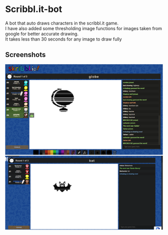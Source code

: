 # Scribbl.it-bot
A bot that auto draws characters in the scribbl.it game.  
I have also added some thresholding image functions for images taken from google for better accurate drawing.  
It takes less than 30 seconds for any image to draw fully

## Screenshots
![alt text](https://github.com/keshav99/Scribbl.it-bot/blob/master/Screenshot1.png)
![alt text](https://github.com/keshav99/Scribbl.it-bot/blob/master/Screenshot2.png)


